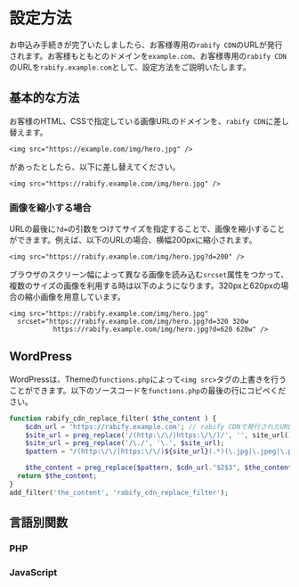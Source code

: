 # 設定方法
お申込み手続きが完了いたしましたら、お客様専用の`rabify CDN`のURLが発行されます。お客様もともとのドメインを`example.com`、お客様専用の`rabify CDN`のURLを`rabify.example.com`として、設定方法をご説明いたします。

## 基本的な方法
お客様のHTML、CSSで指定している画像URLのドメインを、`rabify CDN`に差し替えます。

```
<img src="https://example.com/img/hero.jpg" />
```

があったとしたら、以下に差し替えてください。

```
<img src="https://rabify.example.com/img/hero.jpg" />
```

### 画像を縮小する場合
URLの最後に`?d=`の引数をつけてサイズを指定することで、画像を縮小することができます。例えば、以下のURLの場合、横幅200pxに縮小されます。

```
<img src="https://rabify.example.com/img/hero.jpg?d=200" />
```

ブラウザのスクリーン幅によって異なる画像を読み込む`srcset`属性をつかって、複数のサイズの画像を利用する時は以下のようになります。320pxと620pxの場合の縮小画像を用意しています。


```
<img src="https://rabify.example.com/img/hero.jpg"
  srcset="https://rabify.example.com/img/hero.jpg?d=320 320w
           https://rabify.example.com/img/hero.jpg?d=620 620w" />
```

## WordPress
WordPressは、Themeの`functions.php`によって`<img src>`タグの上書きを行うことができます。以下のソースコードを`functions.php`の最後の行にコピペください。

```PHP
function rabify_cdn_replace_filter( $the_content ) {
	$cdn_url = 'https://rabify.example.com'; // rabify CDNで発行されたURLに差し替えください
	$site_url = preg_replace('/(http:\/\/|https:\/\/)/', '', site_url());
	$site_url = preg_replace('/\./', '\.', $site_url);
	$pattern = "/(http:\/\/|https:\/\/)${site_url}(.*)(\.jpg|\.jpeg|\.png|\.bmp)/";

	$the_content = preg_replace($pattern, $cdn_url."$2$3", $the_content);
  return $the_content;
}
add_filter('the_content', 'rabify_cdn_replace_filter');
```

## 言語別関数
### PHP

### JavaScript
